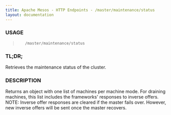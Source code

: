 ```yaml
---
title: Apache Mesos - HTTP Endpoints - /master/maintenance/status
layout: documentation
---
```

<!--- This is an automatically generated file. DO NOT EDIT! --->

### USAGE ###
>        /master/maintenance/status

### TL;DR; ###
Retrieves the maintenance status of the cluster.

### DESCRIPTION ###
Returns an object with one list of machines per machine mode.
For draining machines, this list includes the frameworks' responses
to inverse offers.  NOTE: Inverse offer responses are cleared if
the master fails over.  However, new inverse offers will be sent
once the master recovers.